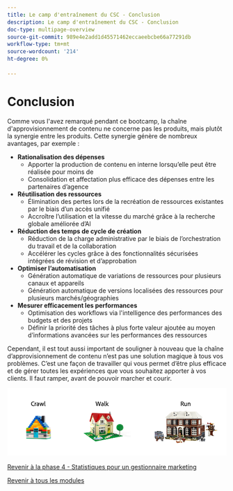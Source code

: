```yaml
---
title: Le camp d'entraînement du CSC - Conclusion
description: Le camp d'entraînement du CSC - Conclusion
doc-type: multipage-overview
source-git-commit: 989e4e2add1d45571462eccaeebcbe66a77291db
workflow-type: tm+mt
source-wordcount: '214'
ht-degree: 0%

---
```


# Conclusion

Comme vous l&#39;avez remarqué pendant ce bootcamp, la chaîne d&#39;approvisionnement de contenu ne concerne pas les produits, mais plutôt la synergie entre les produits. Cette synergie génère de nombreux avantages, par exemple :

- **Rationalisation des dépenses**
   - Apporter la production de contenu en interne lorsqu’elle peut être réalisée pour moins de
   - Consolidation et affectation plus efficace des dépenses entre les partenaires d’agence
- **Réutilisation des ressources**
   - Élimination des pertes lors de la recréation de ressources existantes par le biais d’un accès unifié
   - Accroître l’utilisation et la vitesse du marché grâce à la recherche globale améliorée d’Al
- **Réduction des temps de cycle de création**
   - Réduction de la charge administrative par le biais de l’orchestration du travail et de la collaboration
   - Accélérer les cycles grâce à des fonctionnalités sécurisées intégrées de révision et d’approbation
- **Optimiser l’automatisation**
   - Génération automatique de variations de ressources pour plusieurs canaux et appareils
   - Génération automatique de versions localisées des ressources pour plusieurs marchés/géographies
- **Mesurer efficacement les performances**
   - Optimisation des workflows via l&#39;intelligence des performances des budgets et des projets
   - Définir la priorité des tâches à plus forte valeur ajoutée au moyen d’informations avancées sur les performances des ressources

Cependant, il est tout aussi important de souligner à nouveau que la chaîne d’approvisionnement de contenu n’est pas une solution magique à tous vos problèmes. C’est une façon de travailler qui vous permet d’être plus efficace et de gérer toutes les expériences que vous souhaitez apporter à vos clients. Il faut ramper, avant de pouvoir marcher et courir.

![Exécution de la marche d’analyse](./images/crawl-walk-run.png)


[Revenir à la phase 4 - Statistiques pour un gestionnaire marketing](./phases/insights/marketing-manager.md)

[Revenir à tous les modules](./overview.md)
